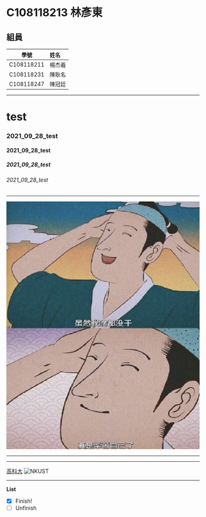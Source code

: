 # C108118213 林彥東
## 組員
學號          |  姓名
------------|:-----
C108118211  | 楊杰羲
C108118231  | 陳耿名
C108118247  | 陳冠廷
***
# test
### 2021_09_28_test
#### 2021_09_28_test
##### 2021_09_28_test
###### 2021_09_28_test
***
![fig](relexing.png "relexing")
***
***
[高科大](http://www.nkust.edu.tw)
![NKUST](https://www.nkust.edu.tw/var/file/0/1000/img/513/182513897.png)
***
**List**
- [X] Finish!
- [ ] Unfinish
